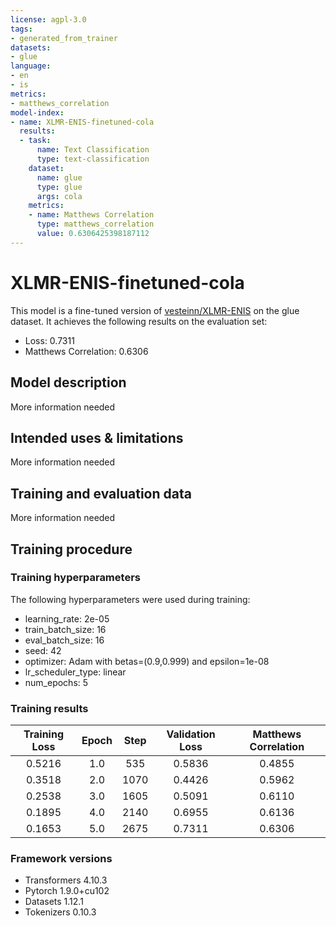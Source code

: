 ```yaml
---
license: agpl-3.0
tags:
- generated_from_trainer
datasets:
- glue
language: 
- en
- is
metrics:
- matthews_correlation
model-index:
- name: XLMR-ENIS-finetuned-cola
  results:
  - task:
      name: Text Classification
      type: text-classification
    dataset:
      name: glue
      type: glue
      args: cola
    metrics:
    - name: Matthews Correlation
      type: matthews_correlation
      value: 0.6306425398187112
---
```


<!-- This model card has been generated automatically according to the information the Trainer had access to. You
should probably proofread and complete it, then remove this comment. -->

# XLMR-ENIS-finetuned-cola

This model is a fine-tuned version of [vesteinn/XLMR-ENIS](https://huggingface.co/vesteinn/XLMR-ENIS) on the glue dataset.
It achieves the following results on the evaluation set:
- Loss: 0.7311
- Matthews Correlation: 0.6306

## Model description

More information needed

## Intended uses & limitations

More information needed

## Training and evaluation data

More information needed

## Training procedure

### Training hyperparameters

The following hyperparameters were used during training:
- learning_rate: 2e-05
- train_batch_size: 16
- eval_batch_size: 16
- seed: 42
- optimizer: Adam with betas=(0.9,0.999) and epsilon=1e-08
- lr_scheduler_type: linear
- num_epochs: 5

### Training results

| Training Loss | Epoch | Step | Validation Loss | Matthews Correlation |
|:-------------:|:-----:|:----:|:---------------:|:--------------------:|
| 0.5216        | 1.0   | 535  | 0.5836          | 0.4855               |
| 0.3518        | 2.0   | 1070 | 0.4426          | 0.5962               |
| 0.2538        | 3.0   | 1605 | 0.5091          | 0.6110               |
| 0.1895        | 4.0   | 2140 | 0.6955          | 0.6136               |
| 0.1653        | 5.0   | 2675 | 0.7311          | 0.6306               |


### Framework versions

- Transformers 4.10.3
- Pytorch 1.9.0+cu102
- Datasets 1.12.1
- Tokenizers 0.10.3
